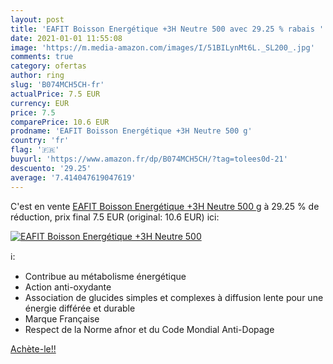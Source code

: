 ```yaml
---
layout: post
title: 'EAFIT Boisson Energétique +3H Neutre 500 avec 29.25 % rabais '
date: 2021-01-01 11:55:08
image: 'https://m.media-amazon.com/images/I/51BILynMt6L._SL200_.jpg'
comments: true
category: ofertas
author: ring
slug: 'B074MCH5CH-fr'
actualPrice: 7.5 EUR
currency: EUR
price: 7.5
comparePrice: 10.6 EUR
prodname: 'EAFIT Boisson Energétique +3H Neutre 500 g'
country: 'fr'
flag: '🇫🇷'
buyurl: 'https://www.amazon.fr/dp/B074MCH5CH/?tag=tolees0d-21'
descuento: '29.25'
average: '7.414047619047619'
---
```


C'est en vente [EAFIT Boisson Energétique +3H Neutre 500 g](https://www.amazon.fr/dp/B074MCH5CH/?tag=tolees0d-21)  à  29.25 % de réduction, prix final  7.5 EUR (original: 10.6 EUR) ici:

[![EAFIT Boisson Energétique +3H Neutre 500](https://m.media-amazon.com/images/I/51BILynMt6L._SL200_.jpg)](https://www.amazon.fr/dp/B074MCH5CH/?tag=tolees0d-21)

ℹ️:

- Contribue au métabolisme énergétique
- Action anti-oxydante
- Association de glucides simples et complexes à diffusion lente pour une énergie différée et durable
- Marque Française
- Respect de la Norme afnor et du Code Mondial Anti-Dopage

[Achète-le!!](https://www.amazon.fr/dp/B074MCH5CH/?tag=tolees0d-21)
